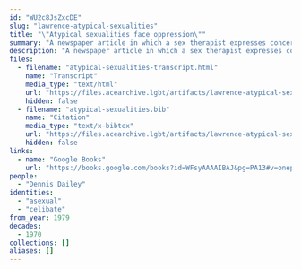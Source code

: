 ```yaml
---
id: "WU2c8JsZxcDE"
slug: "lawrence-atypical-sexualities"
title: "\"Atypical sexualities face oppression\""
summary: "A newspaper article in which a sex therapist expresses concern about celibates being labelled as asexual"
description: "A newspaper article in which a sex therapist expresses concern about celibates being labelled as asexual (CW: dated language about disability)"
files:
  - filename: "atypical-sexualities-transcript.html"
    name: "Transcript"
    media_type: "text/html"
    url: "https://files.acearchive.lgbt/artifacts/lawrence-atypical-sexualities/atypical-sexualities-transcript.html"
    hidden: false
  - filename: "atypical-sexualities.bib"
    name: "Citation"
    media_type: "text/x-bibtex"
    url: "https://files.acearchive.lgbt/artifacts/lawrence-atypical-sexualities/atypical-sexualities.bib"
    hidden: false
links:
  - name: "Google Books"
    url: "https://books.google.com/books?id=WFsyAAAAIBAJ&pg=PA13#v=onepage&q&f=false"
people:
  - "Dennis Dailey"
identities:
  - "asexual"
  - "celibate"
from_year: 1979
decades:
  - 1970
collections: []
aliases: []
---
```

